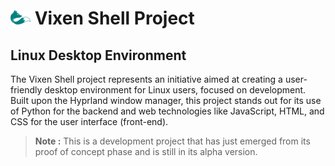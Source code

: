 # ![vixen logo](./assets/vixen_logo_md.png) Vixen Shell Project

## Linux Desktop Environment

The Vixen Shell project represents an initiative aimed at creating a user-friendly desktop environment for Linux users, focused on development. Built upon the Hyprland window manager, this project stands out for its use of Python for the backend and web technologies like JavaScript, HTML, and CSS for the user interface (front-end).

> **Note :** This is a development project that has just emerged from its proof of concept phase and is still in its alpha version.

<!--
**Here are some ideas to get you started:**

🙋‍♀️ A short introduction - what is your organization all about?
🌈 Contribution guidelines - how can the community get involved?
👩‍💻 Useful resources - where can the community find your docs? Is there anything else the community should know?
🍿 Fun facts - what does your team eat for breakfast?
🧙 Remember, you can do mighty things with the power of [Markdown](https://docs.github.com/github/writing-on-github/getting-started-with-writing-and-formatting-on-github/basic-writing-and-formatting-syntax)
-->
